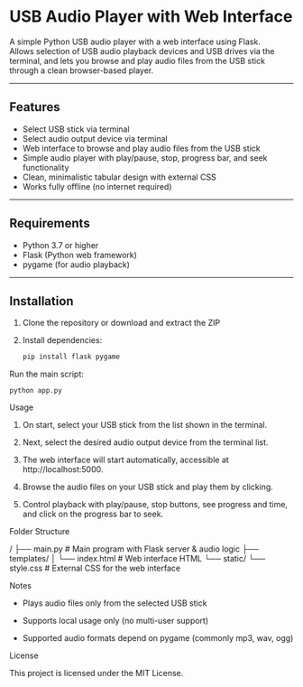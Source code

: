 # USB Audio Player with Web Interface

A simple Python USB audio player with a web interface using Flask.  
Allows selection of USB audio playback devices and USB drives via the terminal, and lets you browse and play audio files from the USB stick through a clean browser-based player.

---

## Features

- Select USB stick via terminal  
- Select audio output device via terminal  
- Web interface to browse and play audio files from the USB stick  
- Simple audio player with play/pause, stop, progress bar, and seek functionality  
- Clean, minimalistic tabular design with external CSS  
- Works fully offline (no internet required)  

---

## Requirements

- Python 3.7 or higher  
- Flask (Python web framework)  
- pygame (for audio playback)  

---

## Installation

1. Clone the repository or download and extract the ZIP  
2. Install dependencies:

   ```bash
   pip install flask pygame


Run the main script:

    python app.py

Usage

   1. On start, select your USB stick from the list shown in the terminal.

   2. Next, select the desired audio output device from the terminal list.

   3. The web interface will start automatically, accessible at http://localhost:5000.

   4. Browse the audio files on your USB stick and play them by clicking.

   5. Control playback with play/pause, stop buttons, see progress and time, and click on the progress bar to seek.

Folder Structure

/
├── main.py               # Main program with Flask server & audio logic
├── templates/
│   └── index.html        # Web interface HTML
└── static/
    └── style.css         # External CSS for the web interface

Notes

   - Plays audio files only from the selected USB stick

   - Supports local usage only (no multi-user support)

   - Supported audio formats depend on pygame (commonly mp3, wav, ogg)

License

This project is licensed under the MIT License.
